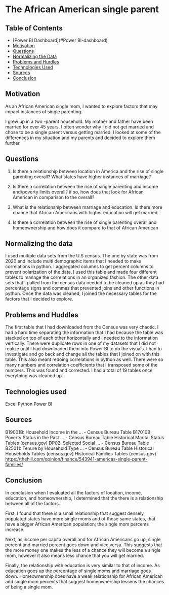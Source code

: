 # The African American single parent

## Table of Contents
* [Power BI Dashboard](#Power BI-dashboard)
* [Motivation](#motivation)
* [Questions](#questions)
* [Normalizing the Data](#normaling-the-data)
* [Problems and Hurdles](#problems-and-hurdles)
* [Technologies Used](#technologies-used)
* [Sources](#sources)
* [Conclusion](#conclusion)

## Motivation
As an African American single mom, I wanted to explore factors that may impact instances of single parenting. 

I grew up in a two -parent household. My mother and father have been married for over 45 years. I often wonder why I did not get married and chose to be a single parent versus getting married. I looked at some of the differences in my situation and my parents and decided to explore them further.

## Questions

1. Is there a relationship between location in America and the rise of single parenting overall? What states have higher instances of marriage?

2. Is there a correlation between the rise of single parenting and income and/poverty limits overall? if so, how does that look for African American in comparison to the overall?

3. What is the relationship between marriage and education. Is there more chance that African Americans with higher education will get married. 

4. Is there a correlation between the rise of single parenting overall and homeownership and how does it compare to that of African American

## Normalizing the data
I used multiple data sets from the U.S census. The one by state was from 2020 and include multi demographic items that I needed to make correlations in python. I aggregated columns to get percent columns to prevent polarization of the data. I used this table and made four different tables to manage the correlations in an organized fashion. The other data sets that I pulled from the census data needed to be cleaned up as they had percentage signs and commas that prevented joins and other functions in python. Once the data was cleaned, I joined the necessary tables for the factors that I decided to explore. 


## Problems and Huddles
The first table that I had downloaded from the Census was very chaotic. I had a hard time separating the information that I had because the table was stacked on top of each other horizontally and I needed to the information vertically. There were duplicate rows in one of my datasets that I did not realize until I had downloaded them into Power BI to do the visuals. I had to investigate and go back and change all the tables that I joined on with this table. This also meant redoing correlations in python as well. There were so many numbers and correlation coefficients that I transposed some of the numbers. This was found and corrected. I had a total of 19 tables once everything was cleaned up. 

## Technologies used	
Excel
Python
Power BI



## Sources
B19001B: Household Income in the ... - Census Bureau Table
B17010B: Poverty Status in the Past ... - Census Bureau Table
Historical Marital Status Tables (census.gov)
DP02: Selected Social ... - Census Bureau Table
B25011: Tenure by Household Type ... - Census Bureau Table
Historical Households Tables (census.gov)
Historical Families Tables (census.gov)
https://thehill.com/opinion/finance/543941-americas-single-parent-families/

## Conclusion
In conclusion when I evaluated all the factors of location, income, education, and homeownership, I determined that the there is a relationship between all of the factors. 

First, I found that there is a small relationship that suggest densely populated states have more single moms and of those same states, that have a bigger African American population; the single mom percents increase.

Next, as income per capita overall and for African Americans go up, single percent and married percent goes down and vice versa. This suggests that the more money one makes the less of a chance they will become a single mom, however it also means less chance that you will get married.

Finally, the relationship with education is very similar to that of income. As education goes up the percentage of single moms and marriage goes down. Homeownership does have a weak relationship for African American and single mom percents that suggest homeownership lessens the chances of being a single mom. 
